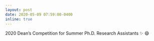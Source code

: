 ```yaml
---
layout: post
date: 2020-05-09 07:59:00-0400
inline: true
---
```


<!-- An articl will be aviable online :sparkles: :smile: -->
2020 Dean’s Competition for Summer Ph.D. Research Assistants :sparkles: :smile: